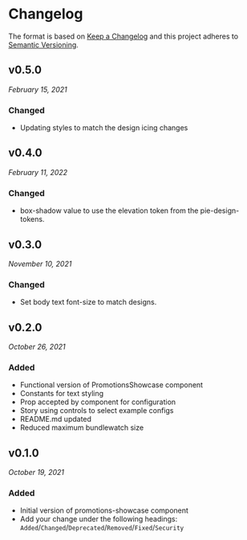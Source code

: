 # Changelog

The format is based on [Keep a Changelog](http://keepachangelog.com/en/1.0.0/)
and this project adheres to [Semantic Versioning](http://semver.org/spec/v2.0.0.html).


v0.5.0
------------------------------
*February 15, 2021*

### Changed
- Updating styles to match the design icing changes


v0.4.0
------------------------------
*February 11, 2022*

### Changed
- box-shadow value to use the elevation token from the pie-design-tokens.


v0.3.0
------------------------------
*November 10, 2021*

### Changed
- Set body text font-size to match designs.


v0.2.0
------------------------------
*October 26, 2021*

### Added
- Functional version of PromotionsShowcase component
- Constants for text styling
- Prop accepted by component for configuration
- Story using controls to select example configs
- README.md updated
- Reduced maximum bundlewatch size


v0.1.0
------------------------------
*October 19, 2021*

### Added
- Initial version of promotions-showcase component
- Add your change under the following headings: `Added`/`Changed`/`Deprecated`/`Removed`/`Fixed`/`Security`


